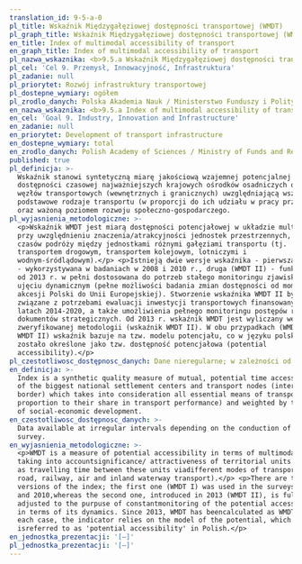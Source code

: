 ```yaml
---
translation_id: 9-5-a-0
pl_title: Wskaźnik Międzygałęziowej dostępności transportowej (WMDT)
pl_graph_title: Wskaźnik Międzygałęziowej dostępności transportowej (WMDT)
en_title: Index of multimodal accessibility of transport
en_graph_title: Index of multimodal accessibility of transport
pl_nazwa_wskaznika: <b>9.5.a Wskaźnik Międzygałęziowej dostępności transportowej (WMDT)</b>
pl_cel: 'Cel 9. Przemysł, Innowacyjność, Infrastruktura'
pl_zadanie: null
pl_priorytet: Rozwój infrastruktury transportowej
pl_dostepne_wymiary: ogółem
pl_zrodlo_danych: Polska Akademia Nauk / Ministerstwo Funduszy i Polityki Regionalnej
en_nazwa_wskaznika: <b>9.5.a Index of multimodal accessibility of transport</b>
en_cel: 'Goal 9. Industry, Innovation and Infrastructure'
en_zadanie: null
en_priorytet: Development of transport infrastructure
en_dostepne_wymiary: total
en_zrodlo_danych: Polish Academy of Sciences / Ministry of Funds and Regional Policy
published: true
pl_definicja: >-
  Wskaźnik stanowi syntetyczną miarę jakościową wzajemnej potencjalnej
  dostępności czasowej najważniejszych krajowych ośrodków osadniczych oraz
  węzłów transportowych (wewnętrznych i granicznych) uwzględniającą wszystkie
  podstawowe rodzaje transportu (w proporcji do ich udziału w pracy przewozowej)
  oraz ważoną poziomem rozwoju społeczno-gospodarczego.
pl_wyjasnienia_metodologiczne: >-
  <p>Wskaźnik WMDT jest miarą dostępności potencjałowej w układzie multimodalnym
  przy uwzględnieniu znaczenia/atrakcyjności jednostek przestrzennych, a także
  czasów podróży między jednostkami różnymi gałęziami transportu (tj.
  transportem drogowym, transportem kolejowym, lotniczymi i
  wodnym-śródlądowym).</p> <p>Istnieją dwie wersje wskaźnika - pierwsza (WMDT I)
  - wykorzystywana w badaniach w 2008 i 2010 r., druga (WMDT II) - funkcjonująca
  od 2013 r. w pełni dostosowana do potrzeb stałego monitoringu zjawiska w
  ujęciu dynamicznym (pełne możliwości badania zmian dostępności od momentu
  akcesji Polski do Unii Europejskiej). Stworzenie wskaźnika WMDT II było
  związane z potrzebami ewaluacji inwestycji transportowych finansowanych w
  latach 2014-2020, a także umożliwienia pełnego monitoringu postępów realizacji
  dokumentów strategicznych. Od 2013 r. wskaźnik WMDT jest wyliczany według
  zweryfikowanej metodologii (wskaźnik WMDT II). W obu przypadkach (WMDT I i
  WMDT II) wskaźnik bazuje na tzw. modelu potencjału, co w języku polskim
  zostało określone jako tzw. dostępność potencjałowa (potential
  accessibility).</p>
pl_czestotliwosc_dostępnosc_danych: Dane nieregularne; w zależności od przeprowadzonego badania
en_definicja: >-
  Index is a synthetic quality measure of mutual, potential time accessibility
  of the biggest national settlement centers and transport nodes (internal and
  border) which takes into consideration all essential means of transport (in
  proportion to their share in transport performance) and weighted by the level
  of social-economic development.
en_czestotliwosc_dostępnosc_danych: >-
  Data available at irregular intervals depending on the conduction of the
  survey.
en_wyjasnienia_metodologiczne: >-
  <p>WMDT is a measure of potential accessibility in terms of multimodality,
  taking into accountsignificance/ attractiveness of territorial units as well
  as travelling time between these units viadifferent modes of transport (i.e.
  road, railway, air and inland waterway transport).</p> <p>There are two
  versions of the index; the first one (WMDT I) was used in the surveys in 2008
  and 2010,whereas the second one, introduced in 2013 (WMDT II), is fully
  adjusted to the purpuse of constantmonitoring of the potential accessibility
  in terms of its dynamics. Since 2013, WMDT has beencalculated as WMDT II. In
  each case, the indicator relies on the model of the potential, which
  isreferred to as 'potential accessibility' in Polish.</p>
en_jednostka_prezentacji: '[–]'
pl_jednostka_prezentacji: '[–]'
---
```

